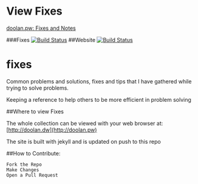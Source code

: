 # View Fixes

[doolan.pw: Fixes and Notes](http://doolan.pw)

###Fixes
[![Build Status](http://37.139.28.74:8080/buildStatus/icon?job=fixes)](http://37.139.28.74:8080/job/fixes/)
##Website
[![Build Status](http://37.139.28.74:8080/buildStatus/icon?job=doolan.pw)](http://37.139.28.74:8080/job/doolan.pw/)

# fixes
Common problems and solutions, fixes and tips that I have gathered while trying to solve problems.

Keeping a reference to help others to be more efficient in problem solving

##Where to view Fixes

The whole collection can be viewed with your web browser at:
[http://doolan.dw](http://doolan.pw)

The site is built with jekyll and is updated on push to this repo

##How to Contribute:

```
Fork the Repo
Make Changes
Open a Pull Request
```
